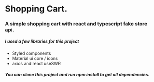 # Shopping Cart.

### A simple shopping cart with react and typescript fake store api.

##### I used a few libraries for this project

- Styled components
- Material ui core / icons
- axios and react useSWR

##### You can clone this project and run npm install to get all dependencies.
